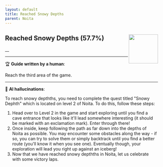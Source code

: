 ```yaml
---
layout: default
title: Reached Snowy Depths
parent: Noita
---
```


## Reached Snowy Depths (57.7%) <img align="right" src="https://cdn.cloudflare.steamstatic.com/steamcommunity/public/images/apps/881100/84d2845edbfe01a27b855f235023d7ea5f3e770a.jpg" width="96" height="96">

__

---

:trophy: **Guide written by a human**:

Reach the third area of the game.

---

:robot: **AI hallucinations**:

To reach snowy depthths, you need to complete the quest titled "Snowy Dephth" which is located on level 2 of Noita. To do this, follow these steps:
1) Head over to Level 2 in the game and start exploring until you find a cave entrance that looks like it'll lead somewhere interesting (it should be marked with an exclamation mark). Enter through there!
2) Once inside, keep following the path as far down into the depths of Noita as possible. You may encounter some obstacles along the way - if so, you can try to solve them or simply backtrack until you find a better route (you'll know it when you see one). Eventually though, your exploration will lead you right up against an iceberg!
3) Now that we have reached snowy depthths in Noita, let us celebrate with some victory laps.
